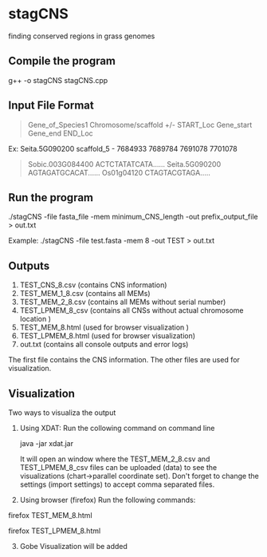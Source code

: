 # stagCNS
finding conserved regions in grass genomes

Compile the program
-------------------

g++ -o stagCNS stagCNS.cpp

Input File Format
-----------------
  > Gene_of_Species1 Chromosome/scaffold +/-  START_Loc Gene_start Gene_end END_Loc

  Ex: Seita.5G090200 scaffold_5 - 7684933 7689784 7691078 7701078


  >Sobic.003G084400
  ACTCTATATCATA......
  >Seita.5G090200
  AGTAGATGCACAT......
  >Os01g04120
  CTAGTACGTAGA.....
  
  

Run the program
---------------

./stagCNS -file fasta_file -mem minimum_CNS_length  -out prefix_output_file   >  out.txt

Example: ./stagCNS -file  test.fasta  -mem 8   -out TEST  > out.txt

Outputs
-------
1. TEST_CNS_8.csv (contains CNS information)
2. TEST_MEM_1_8.csv (contains all MEMs)
3. TEST_MEM_2_8.csv (contains all MEMs without serial number)
4. TEST_LPMEM_8_csv (contains all CNSs without actual chromosome location ) 
5. TEST_MEM_8.html  (used for browser visualization )
6. TEST_LPMEM_8.html (used for browser visualization)
7. out.txt (contains all console outputs and error logs)

The first file contains the CNS information. The other files are used for visualization.

Visualization
-------------
Two ways to visualiza the output

1. Using XDAT: 
   Run the collowing command on command line

   java -jar xdat.jar
   
   It will open an window where the TEST_MEM_2_8.csv and TEST_LPMEM_8_csv  files can be uploaded (data) to see the visualizations
   (chart->parallel coordinate set). 
   Don't forget to change the settings (import settings) to accept comma separated files.

2. Using browser (firefox)
 Run the following commands:

 firefox TEST_MEM_8.html
 
 firefox TEST_LPMEM_8.html

3. Gobe Visualization will be added
